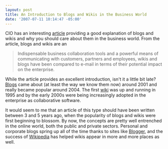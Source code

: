 ```yaml
---
layout: post
title: An Introduction to Blogs and Wikis in the Business World
date: '2007-07-11 10:14:47 -05:00'
---
```


CIO has an interesting [article](http://www.cio.com/article/122701/ABC_An_Introduction_to_Blogs_and_Wikis_in_the_Business_World/1) providing a good explanation of blogs and wikis and why you should care about them in the business world. From the article, blogs and wikis are an

> Indispensable business collaboration tools and a powerful means of communicating with customers, partners and employees, wikis and blogs have been compared to e-mail in terms of their potential impact on the enterprise.

While the article provides an excellent introduction, isn't it a little bit late? [Blogs](http://en.wikipedia.org/wiki/Blog) came about (at least the way we know them now) around 2001 and really became popular around 2004. The first [wiki](http://en.wikipedia.org/wiki/Wiki) was up and running in 1995 and by the early 2000s were being increasingly adopted in the enterprise as collaborative software.

It would seem to me that an article of this type should have been written between 3 and 5 years ago, when the popularity of blogs and wikis were first beginning to blossom. By now, the concepts are pretty well entrenched in the online world, both the public and private sectors. Personal and corporate blogs spring up all of the time thanks to sites like [Blogger](www.blogger.com), and the success of [Wikipedia](http://www.wikipedia.org/) has helped wikis appear in more and more places as well.

